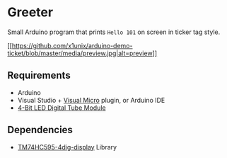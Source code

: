 # Greeter

Small Arduino program that prints `Hello 101` on screen in ticker tag style.

[[https://github.com/x1unix/arduino-demo-ticket/blob/master/media/preview.jpg|alt=preview]]

## Requirements

  * Arduino
  * Visual Studio + [Visual Micro](http://www.visualmicro.com/) plugin, or Arduino IDE
  * [4-Bit LED Digital Tube Module](https://bit.ly/2IaVJbS)

## Dependencies
  * [TM74HC595-4dig-display](https://github.com/kostarev/TM74HC595-4dig-display) Library 
